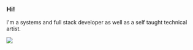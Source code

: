 ### Hi!

I'm a systems and full stack developer as well as a self taught technical artist.

![](https://github-readme-stats.vercel.app/api?username=iKlsR&show_icons=true&count_private=true)
